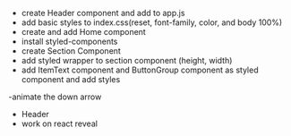 - create Header component and add to app.js
- add basic styles to index.css(reset, font-family, color, and body 100%)
- create and add Home component
- install styled-components
- create Section Component
- add styled wrapper to section component (height, width)
- add ItemText component and ButtonGroup component as styled component and add styles

-animate the down arrow

- Header
- work on react reveal
